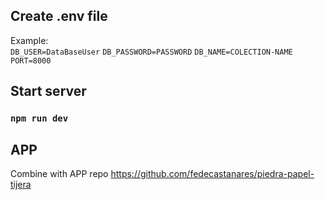 ## Create .env file  
Example:  
`DB_USER=DataBaseUser`
`DB_PASSWORD=PASSWORD`
`DB_NAME=COLECTION-NAME`  
`PORT=8000`  

## Start server
### `npm run dev`  
  
## APP
Combine with APP repo
https://github.com/fedecastanares/piedra-papel-tijera